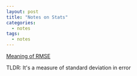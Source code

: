 ```yaml
---
layout: post
title: "Notes on Stats"
categories:
  - notes
tags:
  - notes
---
```


[Meaning of RMSE](https://towardsdatascience.com/what-does-rmse-really-mean-806b65f2e48e)

TLDR:
It's a measure of standard deviation in error 

